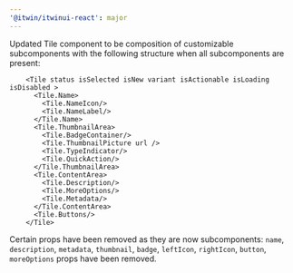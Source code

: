 ```yaml
---
'@itwin/itwinui-react': major
---
```


Updated Tile component to be composition of customizable subcomponents with the following structure when all subcomponents are present:
```
    <Tile status isSelected isNew variant isActionable isLoading isDisabled >
      <Tile.Name>
        <Tile.NameIcon/>
        <Tile.NameLabel/>
      </Tile.Name>
      <Tile.ThumbnailArea>
        <Tile.BadgeContainer/>
        <Tile.ThumbnailPicture url />
        <Tile.TypeIndicator/>
        <Tile.QuickAction/>
      </Tile.ThumbnailArea>
      <Tile.ContentArea>
        <Tile.Description/>
        <Tile.MoreOptions/>
        <Tile.Metadata/>
      </Tile.ContentArea>
      <Tile.Buttons/>
    </Tile>
```
Certain props have been removed as they are now subcomponents: `name`, `description`, `metadata`, `thumbnail`, `badge`, `leftIcon`, `rightIcon`, `button`, `moreOptions` props have been removed.
